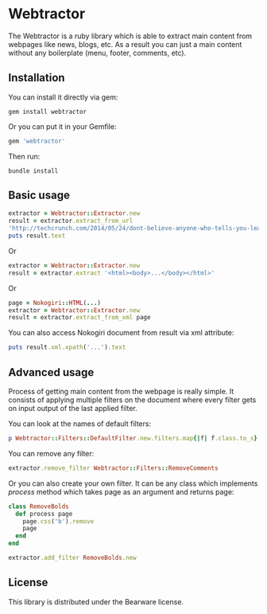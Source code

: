 # Webtractor

The Webtractor is a ruby library which is able to extract main content
from webpages like news, blogs, etc. As a result you can just a main
content without any boilerplate (menu, footer, comments, etc).

## Installation

You can install it directly via gem:

```
gem install webtractor
```

Or you can put it in your Gemfile:

```ruby
gem 'webtractor'
```

Then run:

```
bundle install
```

## Basic usage

```ruby
extractor = Webtractor::Extractor.new
result = extractor.extract_from_url
'http://techcrunch.com/2014/05/24/dont-believe-anyone-who-tells-you-learning-to-code-is-easy/'
puts result.text
```

Or

```ruby
extractor = Webtractor::Extractor.new
result = extractor.extract '<html><body>...</body></html>'
```

Or

```ruby
page = Nokogiri::HTML(...)
extractor = Webtractor::Extractor.new
result = extractor.extract_from_xml page
```

You can also access Nokogiri document from result via xml attribute:

```ruby
puts result.xml.xpath('...').text 
```

## Advanced usage

Process of getting main content from the webpage is really simple. It
consists of applying multiple filters on the document where every filter
gets on input output of the last applied filter.

You can look at the names of default filters:

```ruby
p Webtractor::Filters::DefaultFilter.new.filters.map{|f| f.class.to_s}
```

You can remove any filter:

```ruby
extractor.remove_filter Webtractor::Filters::RemoveComments
```

Or you can also create your own filter. It can be any class which
implements *process* method which takes page as an argument and returns
page:

```ruby
class RemoveBolds
  def process page
    page.css('b').remove
    page
  end
end

extractor.add_filter RemoveBolds.new
```

## License

This library is distributed under the Bearware license.
